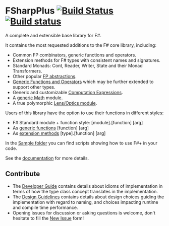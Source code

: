 FSharpPlus [![Build Status](https://api.travis-ci.org/fsprojects/FSharpPlus.svg?branch=master)](https://travis-ci.org/fsprojects/FSharpPlus) [![Build status](https://ci.appveyor.com/api/projects/status/25ukpc0lamyf7pdx/branch/master?svg=true)](https://ci.appveyor.com/project/wallymathieu/fsharpplus/branch/master)
==========

A complete and extensible base library for F#.

It contains the most requested additions to the F# core library, including:

 - Common FP combinators, generic functions and operators.
 - Extension methods for F# types with consistent names and signatures.
 - Standard Monads: Cont, Reader, Writer, State and their Monad Transformers.
 - Other popular [FP abstractions](//fsprojects.github.io/FSharpPlus/abstractions.html).
 - [Generic Functions and Operators](//fsprojects.github.io/FSharpPlus/reference/fsharpplus-operators.html) which may be further extended to support other types.
 - Generic and customizable [Computation Expressions](//fsprojects.github.io/FSharpPlus/computation-expressions.html).
 - A [generic Math](//fsprojects.github.io/FSharpPlus/numerics.html) module.
 - A true polymorphic [Lens/Optics module](//fsprojects.github.io/FSharpPlus/tutorial.html#Lens).

Users of this library have the option to use their functions in different styles:
 - F# Standard module + function style: [module].[function] [arg]
 - As [generic functions](//fsprojects.github.io/FSharpPlus/generic-doc.html) [function] [arg]
 - As [extension methods](//fsprojects.github.io/FSharpPlus/extension-methods.html) [type].[function] [arg]

In the [Sample folder](//github.com/fsprojects/FSharpPlus/tree/master/src/FSharpPlus/Samples) you can find scripts showing how to use F#+ in your code.

See the [documentation](//fsprojects.github.io/FSharpPlus) for more details.

## Contribute

* The [Developer Guide](DEVELOPER_GUIDE.md) contains details about idioms of implementation in terms of how the type class concept translates in the implementation.
* The [Design Guidelines](DESIGN_GUIDELINES.md) contains details about design choices guiding the implementation with regard to naming, and choices impacting runtime and compile time performance.
* Opening issues for discussion or asking questions is welcome, don't hesitate to fill the [New Issue](issues/new) form!